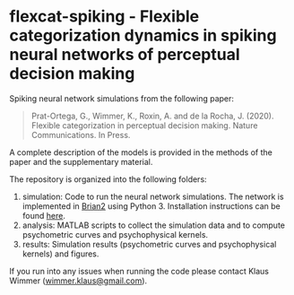 # flexcat-spiking - Flexible categorization dynamics in spiking neural networks of perceptual decision making

Spiking neural network simulations from the following paper:

> Prat-Ortega, G., Wimmer, K., Roxin, A. and de la Rocha, J. (2020). Flexible categorization in perceptual decision making. Nature Communications. In Press.

A complete description of the models is provided in the methods of the paper and the supplementary material.

The repository is organized into the following folders:
1. simulation: Code to run the neural network simulations. The network is implemented in [Brian2](https://briansimulator.org/) using Python 3. Installation instructions can be found [here](https://brian2.readthedocs.io/en/stable/introduction/install.html). 
2. analysis: MATLAB scripts to collect the simulation data and to compute psychometric curves and psychophysical kernels.
3. results: Simulation results (psychometric curves and psychophysical kernels) and figures.

If you run into any issues when running the code please contact Klaus Wimmer (wimmer.klaus@gmail.com).
